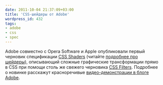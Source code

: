 ```yaml
---
date: 2011-10-04 21:37:09+03:00
title: 'CSS-шейдеры от Adobe'
wordpress_id: 432
tags:
- adobe
- css
- spec
---
```


Adobe совместно с Opera Software и Apple опубликовали первый черновик спецификации [CSS Shaders][1] (читайте [подробнее про шейдеры][2]), описывающий сложные графические трансформации прямо в CSS при помощи столь же свежего черновика [CSS Filters][3]. Подробнее о новинке расскажут красноречивые [видео-демонстрации в блоге Adobe][4].

[1]: https://dvcs.w3.org/hg/FXTF/raw-file/tip/custom/index.html
[2]: http://ru.wikipedia.org/wiki/Шейдер
[3]: https://dvcs.w3.org/hg/FXTF/raw-file/tip/filters/publish/Filters.html
[4]: http://www.adobe.com/devnet/html5/articles/css-shaders.html
